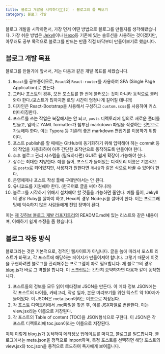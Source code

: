 ```yaml
---
title: 블로그 개발을 시작하다👨‍💻[2] - 블로그의 틀 짜보기
category: 블로그 개발
---
```


 블로그 개발을 시작하면서, 가장 먼저 어떤 방법으로 블로그를 만들지를 생각해봤습니다. 가장 쉬운 방법은 [Jekyll](https://jekyllrb.com/)이나 [Hexo](https://hexo.io/)등 기존에 있는 솔루션을  사용하는 것이겠지만, 아무래도 공부 목적으로 블로그를 만드는 만큼 직접 바닥부터 만들어보기로 했습니다.

## 블로그 개발 목표

 블로그를 만들기에 앞서서, 저는 다음과 같은 개발 목표를 세웠습니다.

1. `React`를 공부중이므로, `React`와 `React-router`를 사용하여 SPA (Single Page Application)로 만든다.
2. 그러나 포스트의 경우, 모든 포스트를 한 번에 불러오는 것이 아니라 동적으로 불러와야 한다.(포스트가 많아지면 로딩 시간이 엄청나게 길어질 테니까)
3. 디자인은 React-Bootstrap을 사용해서 구성하고 `custom.scss`를 사용하여 커스터마이징한다.
4. 포스트를 쓰는 작업은 복잡해서는 안 되고, `posts` 디렉토리에 임의로 새로운 폴더를 만들고, 임의로 YAML formatter가 첨부된 markdown 파일을 작성하는 것만으로 가능해야 한다. 이는 Typora 등 기존의 좋은 markdown 편집기를 이용하기 위함이다.
5. 포스트 publish를 할 때에는 GitHub에 동기화하기 위해 입력해야 하는 commit 등의 작업을 자동화하여 아주 간단한 조작만으로 동작하도록 만들어야 한다.
6. 추후 블로그 관리 시스템을 (필요하다면) GUI로 쉽게 확장이 가능해야 한다.
7. 상수는 최대한 지양한다. 예를 들어, 포스트가 들어있는 디렉토리 이름은 기본적으로 `posts`로 되어있지만, 사용자가 원한다면 `게시글`과 같은 식으로 바꿀 수 있어야 한다.  
8. 운영체제나 포스트 작성 툴에 구애받아서는 안 된다.
9. 유니코드를 지원해야 한다. (한국어로 글을 써야 하니까)
10. 블로그를 시작하기 위해서 설치해야 할 것들을 가능하면 줄인다. 예를 들어, Jekyll의 경우 Ruby를 깔아야 하고, Hexo의 경우 Node.js를 깔아야 한다. 이는 프로그래밍에 익숙하지 않은 사람들에게 진입 장벽이 된다.

이는 [제 깃허브 블로그 개발 리포지토리](https://github.com/unknownpgr/github-blog)의 README.md에 있는 리스트와 같은 내용이며, 이해하기 쉽게 수정을 좀 했습니다.

## 블로그 작동 방식

 블로그라는 것은 기본적으로, 정적인 웹사이트가 아닙니다. 글을 씀에 따라서 포스트 리스트가 바뀌고, 각 포스트에 해당하는 페이지가 만들어져야 합니다. 그렇기 때문에 이것을 구현하려면 블로그를 관리해주는 프로그램이 따로 필요합니다. 제 블로그의 경우 [blog.js](https://github.com/unknownpgr/github-blog/blob/master/blog.js)가 바로 그 역할을 합니다. 이 스크립트는 간단히 요약하자면 다음과 같이 동작합니다.

1. 포스트들의 정보를 모두 읽어 메타정보 JSON을 만든다. 이 메타 정보 JSON에는 각 포스트의 타이틀, 카테고리, 작성 일자, 본문 미리보기를 위한 텍스트 약 100자가 들어있다. 이 JSON은 meta.json이라는 이름으로 저장된다.
2. 각 포스트 디렉토리에서 .md파일을 찾은 후, 이를 JSX파일로 변환한다. 이는 view.jsx라는 이름으로 저장된다.
3. 각 포스트의 Table of content (TOC)을 JSON형식으로 구한다. 이 JSON은 각 포스트 디렉토리에 toc.json이라는 이름으로 저장된다.

 이제 이렇게 blog.js가 동작하여 메타정보 업데이트를 마치고, 블로그를 빌드합니다. 블로그에서는 meta.json을 정적으로 import하며, 특정 포스트를 선택하면 해당 포스트의 view.jsx와 toc.json을 동적으로 로드하여 독자에게 보여줍니다.